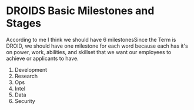 # DROIDS Basic Milestones and Stages


According to me I think we should have 6 milestonesSince the Term is DROID, we should have one milestone for each word because each has it's on power, work, abilities, and skillset that we want our employees to achieve or applicants to have. 
1. Development
2. Research
3. Ops
4. Intel
5. Data
6. Security
